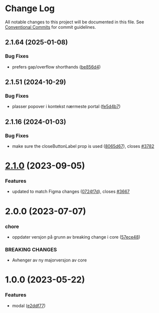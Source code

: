 # Change Log

All notable changes to this project will be documented in this file.
See [Conventional Commits](https://conventionalcommits.org) for commit guidelines.

## 2.1.64 (2025-01-08)

### Bug Fixes

- prefers gap/overflow shorthands ([be856d4](https://github.com/fremtind/jokul/commit/be856d40a274c7cfa88da109b2812e34840907a7))

## 2.1.51 (2024-10-29)

### Bug Fixes

- plasser popover i kontekst nærmeste portal ([fe5d4b7](https://github.com/fremtind/jokul/commit/fe5d4b74190ff50019445ef9dfaf771f460e477a))

## 2.1.16 (2024-01-03)

### Bug Fixes

- make sure the closeButtonLabel prop is used ([8065d67](https://github.com/fremtind/jokul/commit/8065d67449bade8cdb52e0b1f5dace43b9025c8a)), closes [#3782](https://github.com/fremtind/jokul/issues/3782)

# [2.1.0](https://github.com/fremtind/jokul/compare/@fremtind/jkl-modal-react@2.0.6...@fremtind/jkl-modal-react@2.1.0) (2023-09-05)

### Features

-   updated to match Figma changes ([0724f7d](https://github.com/fremtind/jokul/commit/0724f7d3163d3affbfef992faaf92b94ac25f42c)), closes [#3667](https://github.com/fremtind/jokul/issues/3667)

# 2.0.0 (2023-07-07)

### chore

-   oppdater versjon på grunn av breaking change i core ([57ece48](https://github.com/fremtind/jokul/commit/57ece48fa0192fe825b544fdac24cdd56e58d0df))

### BREAKING CHANGES

-   Avhenger av ny majorversjon av core

# 1.0.0 (2023-05-22)

### Features

-   modal ([e2ddf77](https://github.com/fremtind/jokul/commit/e2ddf77af01f9c7e0e662bf3c582fc470bb29d82))
